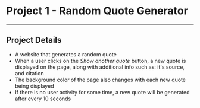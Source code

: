 # Project 1 - Random Quote Generator
---
## Project Details
* A website that generates a random quote
* When a user clicks on the *Show another quote* button,
  a new quote is displayed on the page, along with additional info such as: it's source, and citation
* The background color of the page also changes with each 
  new quote being displayed
* If there is no user activity for some time, a new quote 
  will be generated after every 10 seconds